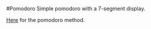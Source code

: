 #Pomodoro
Simple pomodoro with a 7-segment display.

[Here](https://todoist.com/productivity-methods/pomodoro-technique) for the pomodoro method.
